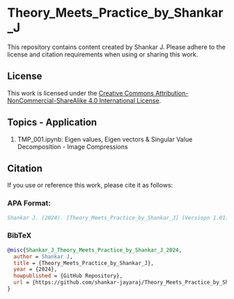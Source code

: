 

# Theory_Meets_Practice_by_Shankar_J

This repository contains content created by Shankar J. Please adhere to the license and citation requirements when using or sharing this work.

## License
This work is licensed under the [Creative Commons Attribution-NonCommercial-ShareAlike 4.0 International License](https://creativecommons.org/licenses/by-nc-sa/4.0/).


## Topics - Application
1. TMP_001.ipynb: Eigen values, Eigen vectors & Singular Value Decomposition - Image Compressions


## Citation
If you use or reference this work, please cite it as follows:

### APA Format:
```bibtex
Shankar J. (2024). [Theory_Meets_Practice_by_Shankar_J] (Versiopn 1.01). GitHub Repository. Available at https://github.com/shankar-jayaraj/Theory_Meets_Practice_by_Shankar_J
```

### BibTeX
```bibtex
@misc{Shankar_J_Theory_Meets_Practice_by_Shankar_J_2024,
  author = Shankar J,
  title = {Theory_Meets_Practice_by_Shankar_J},
  year = {2024},
  howpublished = {GitHub Repository},
  url = {https://github.com/shankar-jayaraj/Theory_Meets_Practice_by_Shankar_J}
}
```

